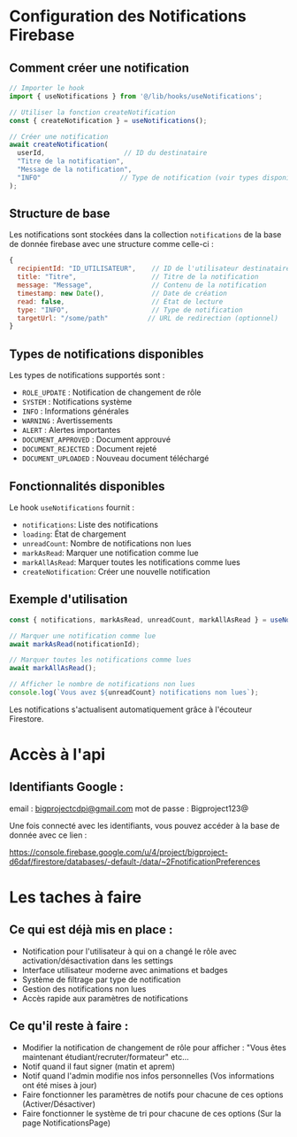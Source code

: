 # Configuration des Notifications Firebase

## Comment créer une notification

```javascript
// Importer le hook
import { useNotifications } from '@/lib/hooks/useNotifications';

// Utiliser la fonction createNotification
const { createNotification } = useNotifications();

// Créer une notification
await createNotification(
  userId,                    // ID du destinataire
  "Titre de la notification",
  "Message de la notification",
  "INFO"                    // Type de notification (voir types disponibles ci-dessous)
);
```

## Structure de base

Les notifications sont stockées dans la collection `notifications` de la base de donnée firebase avec une structure comme celle-ci :

```javascript
{
  recipientId: "ID_UTILISATEUR",    // ID de l'utilisateur destinataire
  title: "Titre",                   // Titre de la notification
  message: "Message",               // Contenu de la notification
  timestamp: new Date(),            // Date de création
  read: false,                      // État de lecture
  type: "INFO",                     // Type de notification
  targetUrl: "/some/path"          // URL de redirection (optionnel)
}
```

## Types de notifications disponibles

Les types de notifications supportés sont :
- `ROLE_UPDATE` : Notification de changement de rôle
- `SYSTEM` : Notifications système
- `INFO` : Informations générales
- `WARNING` : Avertissements
- `ALERT` : Alertes importantes
- `DOCUMENT_APPROVED` : Document approuvé
- `DOCUMENT_REJECTED` : Document rejeté
- `DOCUMENT_UPLOADED` : Nouveau document téléchargé

## Fonctionnalités disponibles

Le hook `useNotifications` fournit :
- `notifications`: Liste des notifications
- `loading`: État de chargement
- `unreadCount`: Nombre de notifications non lues
- `markAsRead`: Marquer une notification comme lue
- `markAllAsRead`: Marquer toutes les notifications comme lues
- `createNotification`: Créer une nouvelle notification

## Exemple d'utilisation

```javascript
const { notifications, markAsRead, unreadCount, markAllAsRead } = useNotifications();

// Marquer une notification comme lue
await markAsRead(notificationId);

// Marquer toutes les notifications comme lues
await markAllAsRead();

// Afficher le nombre de notifications non lues
console.log(`Vous avez ${unreadCount} notifications non lues`);
```

Les notifications s'actualisent automatiquement grâce à l'écouteur Firestore. 

# Accès à l'api

## Identifiants Google : 

email : bigprojectcdpi@gmail.com
mot de passe : Bigproject123@

Une fois connecté avec les identifiants, vous pouvez accéder à la base de donnée avec ce lien :

https://console.firebase.google.com/u/4/project/bigproject-d6daf/firestore/databases/-default-/data/~2FnotificationPreferences

# Les taches à faire

## Ce qui est déjà mis en place : 

- Notification pour l'utilisateur à qui on a changé le rôle avec activation/désactivation dans les settings
- Interface utilisateur moderne avec animations et badges
- Système de filtrage par type de notification
- Gestion des notifications non lues
- Accès rapide aux paramètres de notifications

## Ce qu'il reste à faire :

- Modifier la notification de changement de rôle pour afficher : "Vous êtes maintenant étudiant/recruter/formateur" etc...
- Notif quand il faut signer (matin et aprem)
- Notif quand l'admin modifie nos infos personnelles (Vos informations ont été mises à jour)
- Faire fonctionner les paramètres de notifs pour chacune de ces options (Activer/Désactiver)
- Faire fonctionner le système de tri pour chacune de ces options (Sur la page NotificationsPage)